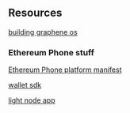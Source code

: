 

## Resources 

[building graphene os](git@github.com:keep-starknet-strange/cairo-os.git)

### Ethereum Phone stuff 

[Ethereum Phone platform manifest](https://github.com/EthereumPhone/platform_manifest)

[wallet sdk](https://github.com/EthereumPhone/WalletSDK)

[light node app](https://github.com/EthereumPhone/lightnodeapp)
